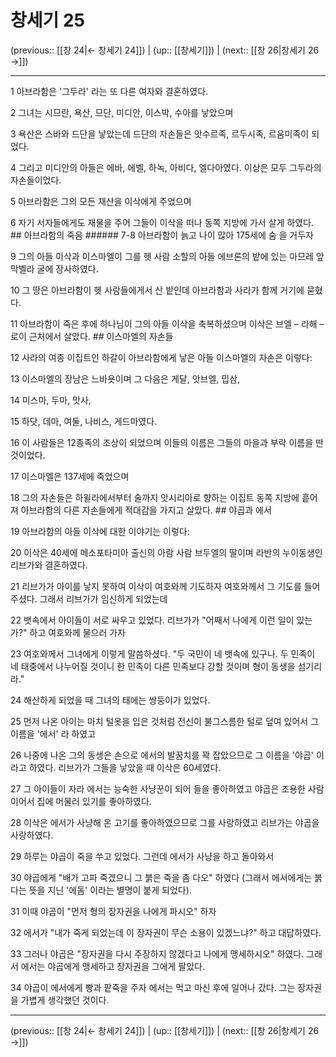 # 창세기 25

(previous:: [[창 24|← 창세기 24]]) | (up:: [[창세기]]) | (next:: [[창 26|창세기 26 →]])

***




1 
아브라함은 '그두라' 라는 또 다른 여자와 결혼하였다. 



2 
그녀는 시므란, 욕산, 므단, 미디안, 이스박, 수아를 낳았으며 



3 
욕산은 스바와 드단을 낳았는데 드단의 자손들은 앗수르족, 르두시족, 르움미족이 되었다. 



4 
그리고 미디안의 아들은 에바, 에벨, 하녹, 아비다, 엘다아였다. 이상은 모두 그두라의 자손들이었다. 



5 
아브라함은 그의 모든 재산을 이삭에게 주었으며 



6 
자기 서자들에게도 재물을 주어 그들이 이삭을 떠나 동쪽 지방에 가서 살게 하였다. ## 아브라함의 죽음 ###### 7-8 아브라함이 늙고 나이 많아 175세에 숨 을 거두자 



9 
그의 아들 이삭과 이스마엘이 그를 헷 사람 소할의 아들 에브론의 밭에 있는 마므레 앞 막벨라 굴에 장사하였다. 



10 
그 땅은 아브라함이 헷 사람들에게서 산 밭인데 아브라함과 사라가 함께 거기에 묻혔다. 



11 
아브라함이 죽은 후에 하나님이 그의 아들 이삭을 축복하셨으며 이삭은 브엘 – 라해 – 로이 근처에서 살았다. ## 이스마엘의 자손들 



12 
사라의 여종 이집트인 하갈이 아브라함에게 낳은 아들 이스마엘의 자손은 이렇다: 



13 
이스마엘의 장남은 느바욧이며 그 다음은 게달, 앗브엘, 밉삼, 



14 
미스마, 두마, 맛사, 



15 
하닷, 데마, 여둘, 나비스, 게드마였다. 



16 
이 사람들은 12종족의 조상이 되었으며 이들의 이름은 그들의 마을과 부락 이름을 딴 것이었다. 



17 
이스마엘은 137세에 죽었으며 



18 
그의 자손들은 하윌라에서부터 술까지 앗시리아로 향하는 이집트 동쪽 지방에 흩어져 아브라함의 다른 자손들에게 적대감을 가지고 살았다. ## 야곱과 에서 



19 
아브라함의 아들 이삭에 대한 이야기는 이렇다: 



20 
이삭은 40세에 메소포타미아 출신의 아람 사람 브두엘의 딸이며 라반의 누이동생인 리브가와 결혼하였다. 



21 
리브가가 아이를 낳지 못하여 이삭이 여호와께 기도하자 여호와께서 그 기도를 들어주셨다. 그래서 리브가가 임신하게 되었는데 



22 
뱃속에서 아이들이 서로 싸우고 있었다. 리브가가 "어째서 나에게 이런 일이 있는가?" 하고 여호와께 물으러 가자 



23 
여호와께서 그녀에게 이렇게 말씀하셨다. "두 국민이 네 뱃속에 있구나. 두 민족이 네 태중에서 나누어질 것이니 한 민족이 다른 민족보다 강할 것이며 형이 동생을 섬기리라." 



24 
해산하게 되었을 때 그녀의 태에는 쌍둥이가 있었다. 



25 
먼저 나온 아이는 마치 털옷을 입은 것처럼 전신이 불그스름한 털로 덮여 있어서 그 이름을 '에서' 라 하였고 



26 
나중에 나온 그의 동생은 손으로 에서의 발꿈치를 꽉 잡았으므로 그 이름을 '야곱' 이라고 하였다. 리브가가 그들을 낳았을 때 이삭은 60세였다. 



27 
그 아이들이 자라 에서는 능숙한 사냥꾼이 되어 들을 좋아하였고 야곱은 조용한 사람이어서 집에 머물러 있기를 좋아하였다. 



28 
이삭은 에서가 사냥해 온 고기를 좋아하였으므로 그를 사랑하였고 리브가는 야곱을 사랑하였다. 



29 
하루는 야곱이 죽을 쑤고 있었다. 그런데 에서가 사냥을 하고 돌아와서 



30 
야곱에게 "배가 고파 죽겠으니 그 붉은 죽을 좀 다오" 하였다 (그래서 에서에게는 붉다는 뜻을 지닌 '에돔' 이라는 별명이 붙게 되었다). 



31 
이때 야곱이 "먼저 형의 장자권을 나에게 파시오" 하자 



32 
에서가 "내가 죽게 되었는데 이 장자권이 무슨 소용이 있겠느냐?" 하고 대답하였다. 



33 
그러나 야곱은 "장자권을 다시 주장하지 않겠다고 나에게 맹세하시오" 하였다. 그래서 에서는 야곱에게 맹세하고 장자권을 그에게 팔았다. 



34 
야곱이 에서에게 빵과 팥죽을 주자 에서는 먹고 마신 후에 일어나 갔다. 그는 장자권을 가볍게 생각했던 것이다.

***

(previous:: [[창 24|← 창세기 24]]) | (up:: [[창세기]]) | (next:: [[창 26|창세기 26 →]])
